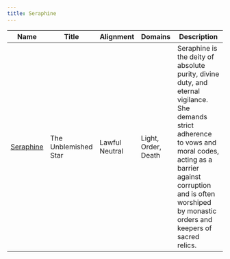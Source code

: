 ```yaml
---
title: Seraphine
---
```


| Name | Title | Alignment | Domains | Description |
| --- | --- | --- | --- | --- |
| [Seraphine](/assets/pantheons/white_pantheon/Seraphine.jpg) | The Unblemished Star | Lawful Neutral | Light, Order, Death | Seraphine is the deity of absolute purity, divine duty, and eternal vigilance. She demands strict adherence to vows and moral codes, acting as a barrier against corruption and is often worshiped by monastic orders and keepers of sacred relics. |
